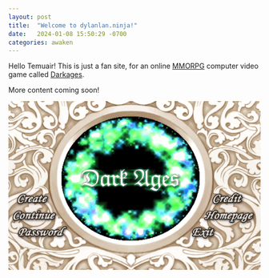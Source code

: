 ```yaml
---
layout: post
title:  "Welcome to dylanlan.ninja!"
date:   2024-01-08 15:50:29 -0700
categories: awaken
---
```

Hello Temuair! This is just a fan site, for an online [MMORPG](https://en.wikipedia.org/wiki/Massively_multiplayer_online_role-playing_game) computer video game called [Darkages](https://www.darkages.com).

More content coming soon!

![Darkages Login Screen](/public/images/da-login-screen.png)

